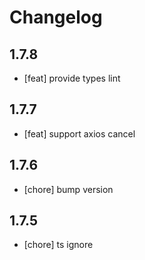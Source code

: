 # Changelog

## 1.7.8

- [feat] provide types lint

## 1.7.7

- [feat] support axios cancel

## 1.7.6

- [chore] bump version

## 1.7.5

- [chore] ts ignore